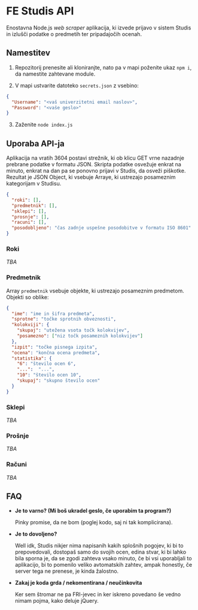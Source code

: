 # FE Studis API

Enostavna Node.js *web scraper* aplikacija, ki izvede prijavo v sistem Studis 
in izlušči podatke o predmetih ter pripadajočih ocenah.

## Namestitev

1. Repozitorij prenesite ali kloniranjte, nato pa v mapi poženite ukaz `npm i`, 
   da namestite zahtevane module.

2. V mapi ustvarite datoteko `secrets.json` z vsebino:
```json
{
  "Username": "<vaš univerzitetni email naslov>",
  "Password": "<vaše geslo>"
}
```

3. Zaženite `node index.js`

## Uporaba API-ja

Aplikacija na vratih 3604 postavi strežnik, ki ob klicu GET vrne nazadnje 
prebrane podatke v formatu JSON. Skripta podatke osvežuje enkrat na minuto,
enkrat na dan pa se ponovno prijavi v Studis, da osveži piškotke. 
Rezultat je JSON Object, ki vsebuje Arraye, ki ustrezajo posameznim 
kategorijam v Studisu.

```json
{
  "roki": [],
  "predmetnik": [],
  "sklepi": [],
  "prosnje": [],
  "racuni": [],
  "posodobljeno": "čas zadnje uspešne posodobitve v formatu ISO 8601"
}
```

### Roki

_TBA_

### Predmetnik

Array `predmetnik` vsebuje objekte, ki ustrezajo posameznim predmetom. 
Objekti so oblike:

```json
{
  "ime": "ime in šifra predmeta",
  "sprotne": "točke sprotnih obveznosti",
  "kolokviji": {
    "skupaj": "utežena vsota točk kolokvijev",
    "posamezno": ["niz točk posameznih kolokvijev"]
  },
  "izpit": "točke pisnega izpita",
  "ocena": "končna ocena predmeta",
  "statistika": {
    "6": "število ocen 6",
    "...":  "...",
    "10": "število ocen 10",
    "skupaj": "skupno število ocen"
  }
}
```

### Sklepi

_TBA_

### Prošnje

_TBA_

### Računi

_TBA_

## FAQ

* **Je to varno? (Mi boš ukradel geslo, če uporabim ta program?)**

    Pinky promise, da ne bom (poglej kodo, saj ni tak komplicirana).
  
* **Je to dovoljeno?**

    Well idk, Studis nikjer nima napisanih kakih splošnih pogojev, ki bi to 
    prepovedovali, dostopaš samo do svojih ocen, edina stvar, ki bi lahko bila 
    sporna je, da se zgodi zahteva vsako minuto, če bi vsi uporabljali to 
    aplikacijo, bi to pomenilo veliko avtomatskih zahtev, ampak honestly, če 
    server tega ne prenese, je kinda žalostno.
  
* **Zakaj je koda grda / nekomentirana / neučinkovita**

    Ker sem štromar ne pa FRI-jevec in ker iskreno povedano 
    še vedno nimam pojma, kako deluje jQuery.
